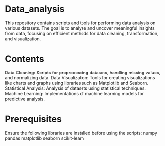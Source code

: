 ﻿# Data_analysis
This repository contains scripts and tools for performing data analysis on various datasets. The goal is to analyze and uncover meaningful insights from data, focusing on efficient methods for data cleaning, transformation, and visualization.

# Contents
Data Cleaning: Scripts for preprocessing datasets, handling missing values, and normalizing data.
Data Visualization: Tools for creating visualizations like charts and graphs using libraries such as Matplotlib and Seaborn.
Statistical Analysis: Analysis of datasets using statistical techniques.
Machine Learning: Implementations of machine learning models for predictive analysis.

# Prerequisites
Ensure the following libraries are installed before using the scripts:
numpy
pandas
matplotlib
seaborn
scikit-learn
